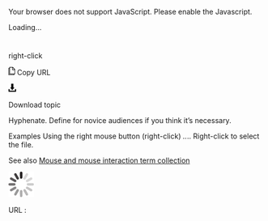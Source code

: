 Your browser does not support JavaScript. Please enable the Javascript.

Loading...

# 

right-click

![Copy URL](right-click_files/Copy.png)
Copy URL

![Download](right-click_files/Download.png)

Download topic

Hyphenate. Define for novice audiences if you think it’s necessary.

Examples
Using the right mouse button (right-click) *..*..
Right-click to select the file.

See also [Mouse and mouse interaction term collection](https://worldready.cloudapp.net/Styleguide/Read?id=2700&topicid=29013)

![In progress](right-click_files/activity-large.gif)

URL :
